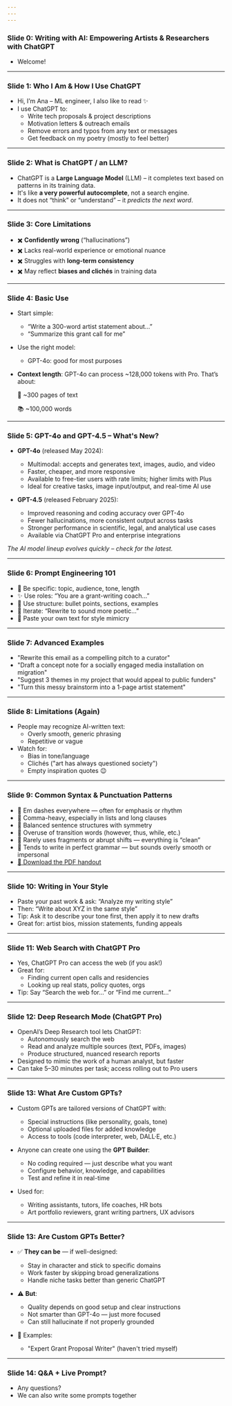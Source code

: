 ```yaml
---
---
---
```


### Slide 0: Writing with AI: Empowering Artists & Researchers with ChatGPT

- Welcome!

---

### Slide 1: Who I Am & How I Use ChatGPT

- Hi, I’m Ana – ML engineer, I also like to read ✨
- I use ChatGPT to:
  - Write tech proposals & project descriptions
  - Motivation letters & outreach emails
  - Remove errors and typos from any text or messages
  - Get feedback on my poetry (mostly to feel better)
  

---

### Slide 2: What is ChatGPT / an LLM?

- ChatGPT is a **Large Language Model** (LLM) – it completes text based on patterns in its training data.
- It's like **a very powerful autocomplete**, not a search engine.
- It does not “think” or “understand” – it *predicts the next word*.

---

### Slide 3: Core Limitations

- ✖️ **Confidently wrong** (“hallucinations”)
- ✖️ Lacks real-world experience or emotional nuance
- ✖️ Struggles with **long-term consistency**
- ✖️ May reflect **biases and clichés** in training data

---

### Slide 4: Basic Use

- Start simple:
  - “Write a 300-word artist statement about…”
  - “Summarize this grant call for me”
- Use the right model:
  - GPT-4o: good for most purposes
- **Context length**: GPT-4o can process \~128,000 tokens with Pro. That’s about:

  &#x20;   📄 \~300 pages of text

  &#x20;   📚 \~100,000 words

---

### Slide 5: GPT-4o and GPT-4.5 – What's New?

- **GPT-4o** (released May 2024):
  - Multimodal: accepts and generates text, images, audio, and video
  - Faster, cheaper, and more responsive
  - Available to free-tier users with rate limits; higher limits with Plus
  - Ideal for creative tasks, image input/output, and real-time AI use

- **GPT-4.5** (released February 2025):
  - Improved reasoning and coding accuracy over GPT-4o
  - Fewer hallucinations, more consistent output across tasks
  - Stronger performance in scientific, legal, and analytical use cases
  - Available via ChatGPT Pro and enterprise integrations

*The AI model lineup evolves quickly – check for the latest.*

---

### Slide 6: Prompt Engineering 101

- 🧠 Be specific: topic, audience, tone, length
- ✨ Use roles: “You are a grant-writing coach…”
- 📄 Use structure: bullet points, sections, examples
- 🔁 Iterate: “Rewrite to sound more poetic…”
- 🧪 Paste your own text for style mimicry

---

### Slide 7: Advanced Examples

- "Rewrite this email as a compelling pitch to a curator"
- "Draft a concept note for a socially engaged media installation on migration"
- "Suggest 3 themes in my project that would appeal to public funders"
- "Turn this messy brainstorm into a 1-page artist statement"

---

### Slide 8: Limitations (Again)

- People may recognize AI-written text:
  - Overly smooth, generic phrasing
  - Repetitive or vague
- Watch for:
  - Bias in tone/language
  - Clichés ("art has always questioned society")
  - Empty inspiration quotes 😉

---

### Slide 9: Common Syntax & Punctuation Patterns

- 📍 Em dashes everywhere — often for emphasis or rhythm
- 📍 Comma-heavy, especially in lists and long clauses
- 📍 Balanced sentence structures with symmetry
- 📍 Overuse of transition words (however, thus, while, etc.)
- 📍 Rarely uses fragments or abrupt shifts — everything is “clean”
- 📍 Tends to write in perfect grammar — but sounds overly smooth or impersonal
- [📄 Download the PDF handout](Syntax-and-Punctuation-of-ChatGPT.pdf)

---

### Slide 10: Writing in Your Style

- Paste your past work & ask: “Analyze my writing style”
- Then: “Write about XYZ in the same style”
- Tip: Ask it to describe your tone first, then apply it to new drafts
- Great for: artist bios, mission statements, funding appeals

---

### Slide 11: Web Search with ChatGPT Pro

- Yes, ChatGPT Pro can access the web (if you ask!)
- Great for:
  - Finding current open calls and residencies
  - Looking up real stats, policy quotes, orgs
- Tip: Say “Search the web for…” or “Find me current…”

---

### Slide 12: Deep Research Mode (ChatGPT Pro)

- OpenAI’s  Deep Research tool lets ChatGPT:
  - Autonomously search the web
  - Read and analyze multiple sources (text, PDFs, images)
  - Produce structured, nuanced research reports
- Designed to mimic the work of a human analyst, but faster
- Can take 5–30 minutes per task; access rolling out to Pro users

---

### Slide 13: What Are Custom GPTs?

- Custom GPTs are tailored versions of ChatGPT with:
  - Special instructions (like personality, goals, tone)
  - Optional uploaded files for added knowledge
  - Access to tools (code interpreter, web, DALL·E, etc.)

- Anyone can create one using the **GPT Builder**:
  - No coding required — just describe what you want
  - Configure behavior, knowledge, and capabilities
  - Test and refine it in real-time

- Used for:
  - Writing assistants, tutors, life coaches, HR bots
  - Art portfolio reviewers, grant writing partners, UX advisors

---

### Slide 13: Are Custom GPTs Better?

- ✅ **They can be** — if well-designed:
  - Stay in character and stick to specific domains
  - Work faster by skipping broad generalizations
  - Handle niche tasks better than generic ChatGPT

- ⚠️ **But**:
  - Quality depends on good setup and clear instructions
  - Not smarter than GPT-4o — just more focused
  - Can still hallucinate if not properly grounded

- 🧪 Examples:
  - "Expert Grant Proposal Writer" (haven't tried myself)

---

### Slide 14: Q&A + Live Prompt?

- Any questions?
- We can also write some prompts together&#x20;



